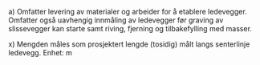 a) Omfatter levering av materialer og arbeider for å etablere ledevegger. Omfatter også uavhengig innmåling av ledevegger før graving av slissevegger kan starte samt riving, fjerning og tilbakefylling med masser.

x) Mengden måles som prosjektert lengde (tosidig) målt langs senterlinje ledevegg. Enhet: m

